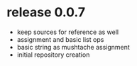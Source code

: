 # release 0.0.7
 * keep sources for reference as well
 * assignment and basic list ops
 * basic string as mushtache assignment
 * initial repository creation
